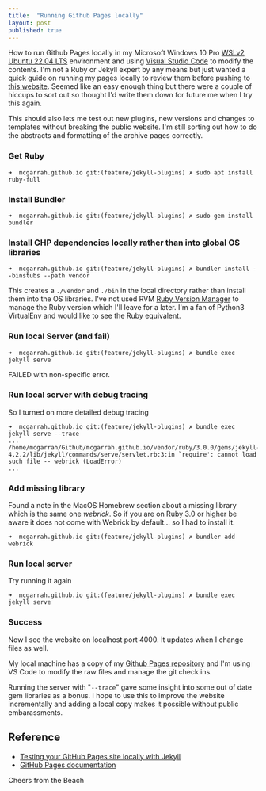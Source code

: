 ```yaml
---
title:  "Running Github Pages locally"
layout: post
published: true
---
```


How to run Github Pages locally in my Microsoft Windows 10 Pro [WSLv2](https://learn.microsoft.com/en-us/windows/wsl/about) [Ubuntu 22.04 LTS](https://ubuntu.com/desktop/wsl) environment and using [Visual Studio Code](https://code.visualstudio.com/) to modify the contents. I'm not a Ruby or Jekyll expert by any means but just wanted a quick guide on running my pages locally to review them before pushing to [this website](https://mcgarrah.org). Seemed like an easy enough thing but there were a couple of hiccups to sort out so thought I'd write them down for future me when I try this again.

This should also lets me test out new plugins, new versions and changes to templates without breaking the public website. I'm still sorting out how to do the abstracts and formatting of the archive pages correctly.



### Get Ruby
```
➜  mcgarrah.github.io git:(feature/jekyll-plugins) ✗ sudo apt install ruby-full
```

### Install Bundler
```
➜  mcgarrah.github.io git:(feature/jekyll-plugins) ✗ sudo gem install bundler   
```

### Install GHP dependencies locally rather than into global OS libraries
```
➜  mcgarrah.github.io git:(feature/jekyll-plugins) ✗ bundler install --binstubs --path vendor  
```

This creates a ```./vendor``` and ```./bin``` in the local directory rather than install them into the OS libraries. I've not used RVM [Ruby Version Manager](https://rvm.io/) to manage the Ruby version which I'll leave for a later. I'm a fan of Python3 VirtualEnv and would like to see the Ruby equivalent.

### Run local Server (and fail)
```
➜  mcgarrah.github.io git:(feature/jekyll-plugins) ✗ bundle exec jekyll serve
```
FAILED with non-specific error.

### Run local server with debug tracing
So I turned on more detailed debug tracing
```
➜  mcgarrah.github.io git:(feature/jekyll-plugins) ✗ bundle exec jekyll serve --trace
...
/home/mcgarrah/Github/mcgarrah.github.io/vendor/ruby/3.0.0/gems/jekyll-4.2.2/lib/jekyll/commands/serve/servlet.rb:3:in `require': cannot load such file -- webrick (LoadError)
...
```
### Add missing library

Found a note in the MacOS Homebrew section about a missing library which is the same one *webrick*. So if you are on Ruby 3.0 or higher be aware it does not come with Webrick by default... so I had to install it.
```
➜  mcgarrah.github.io git:(feature/jekyll-plugins) ✗ bundler add webrick
```

### Run local server

Try running it again
```
➜  mcgarrah.github.io git:(feature/jekyll-plugins) ✗ bundle exec jekyll serve
```

### Success

Now I see the website on localhost port 4000. It updates when I change files as well.

My local machine has a copy of my [Github Pages repository](https://github.com/mcgarrah/mcgarrah.github.io) and I'm using VS Code to modify the raw files and manage the git check ins.

Running the server with "```--trace```" gave some insight into some out of date gem libraries as a bonus. I hope to use this to improve the website incrementally and adding a local copy makes it possible without public embarassments.

## Reference

* [Testing your GitHub Pages site locally with Jekyll](https://docs.github.com/en/pages/setting-up-a-github-pages-site-with-jekyll/testing-your-github-pages-site-locally-with-jekyll?platform=linux)
* [GitHub Pages documentation](https://docs.github.com/en/pages)

Cheers from the Beach